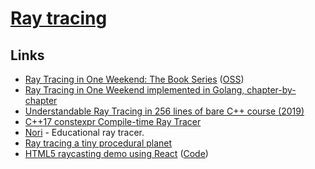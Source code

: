# [Ray tracing](<https://en.wikipedia.org/wiki/Ray_tracing_(graphics)>)

## Links

- [Ray Tracing in One Weekend: The Book Series](https://raytracing.github.io/) ([OSS](https://github.com/raytracing/raytracing.github.io/))
- [Ray Tracing in One Weekend implemented in Golang, chapter-by-chapter](https://github.com/hunterloftis/oneweekend)
- [Understandable Ray Tracing in 256 lines of bare C++ course (2019)](https://github.com/ssloy/tinyraytracer)
- [C++17 constexpr Compile-time Ray Tracer](https://github.com/tcbrindle/raytracer.hpp)
- [Nori](https://github.com/wjakob/nori) - Educational ray tracer.
- [Ray tracing a tiny procedural planet](http://casual-effects.com/research/McGuire2019ProcGen/McGuire2019ProcGen.pdf)
- [HTML5 raycasting demo using React](https://ahuth.github.io/raycast/) ([Code](https://github.com/ahuth/raycast))
